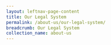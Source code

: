 ```yaml
---
layout: leftnav-page-content
title: Our Legal System
permalink: /about-us/our-legal-system/
breadcrumb: Our Legal System
collection_name: about-us
---
```

